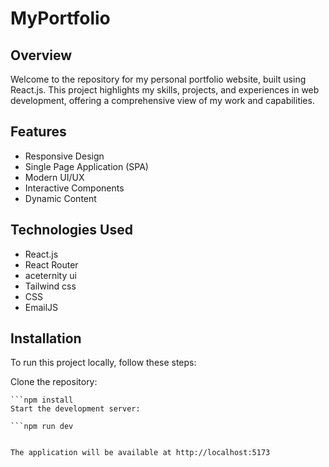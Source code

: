 # MyPortfolio

## Overview
Welcome to the repository for my personal portfolio website, built using React.js. This project highlights my skills, projects, and experiences in web development, offering a comprehensive view of my work and capabilities.


## Features
- Responsive Design
- Single Page Application (SPA)
- Modern UI/UX
- Interactive Components
- Dynamic Content

## Technologies Used
- React.js
- React Router
- aceternity ui
- Tailwind css
- CSS 
- EmailJS

## Installation
To run this project locally, follow these steps:

Clone the repository:
```git clone https://github.com/Medamin9/MyPortfolio.git
```npm install
Start the development server:

```npm run dev


The application will be available at http://localhost:5173

